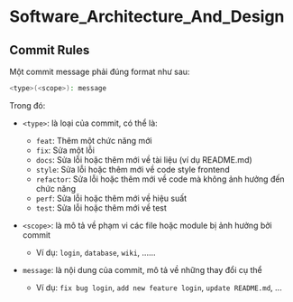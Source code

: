 # Software_Architecture_And_Design

## Commit Rules

Một commit message phải đúng format như sau:

```bash
<type>(<scope>): message
```

Trong đó:

- `<type>`: là loại của commit, có thể là:
    - `feat`: Thêm một chức năng mới
    - `fix`: Sửa một lỗi
    - `docs`: Sửa lỗi hoặc thêm mới về tài liệu (ví dụ README.md)
    - `style`: Sửa lỗi hoặc thêm mới về code style frontend
    - `refactor`: Sửa lỗi hoặc thêm mới về code mà không ảnh hưởng đến chức năng
    - `perf`: Sửa lỗi hoặc thêm mới về hiệu suất
    - `test`: Sửa lỗi hoặc thêm mới về test

- `<scope>`: là mô tả về phạm vi các file hoặc module bị ảnh hưởng bởi commit
    - Ví dụ: `login`, `database`, `wiki`, ......
              
- `message`: là nội dung của commit, mô tả về những thay đổi cụ thể
    - Ví dụ: `fix bug login`, `add new feature login`, `update README.md`, ...
